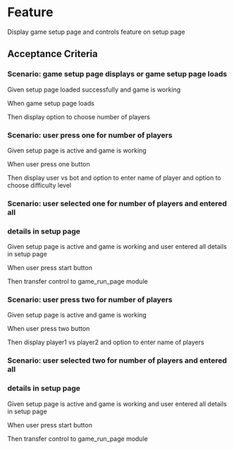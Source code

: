 
# Feature

Display game setup page and controls feature on setup page

## Acceptance Criteria

### Scenario: game setup page displays or game setup page loads
  
  Given setup page loaded successfully and game is working

  When game setup page loads

  Then display option to choose number of players

### Scenario: user press one for number of players

  Given setup page is active and game is working

  When user press one button

  Then display user vs bot and option to enter name of player and option
  to choose difficulty level

### Scenario: user selected one for number of players and entered all

### details in setup page

  Given setup page is active and game is working and user entered all
  details in setup page

  When user press start button

  Then transfer control to game_run_page module
  
### Scenario: user press two for number of players

  Given setup page is active and game is working

  When user press two button

  Then display player1 vs player2 and option to enter name of players

### Scenario: user selected two for number of players and entered all

### details in setup page

  Given setup page is active and game is working and user entered all
  details in setup page

  When user press start button

  Then transfer control to game_run_page module
